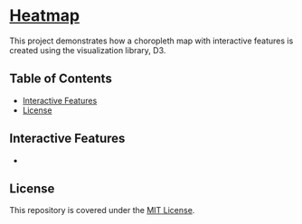 # [Heatmap](https://alfred-kctang.github.io/d3-choropleth-map/)

This project demonstrates how a choropleth map with interactive features is created using the visualization library, D3.

## Table of Contents

* [Interactive Features](#interactive-effects)
* [License](#license)

## Interactive Features

* 

## License

This repository is covered under the [MIT License](https://github.com/alfred-kctang/d3-choropleth-map/blob/master/LICENSE).
